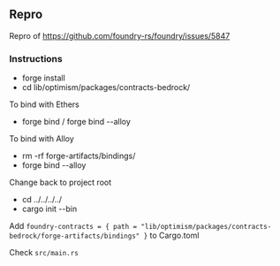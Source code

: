 ## Repro

Repro of https://github.com/foundry-rs/foundry/issues/5847

### Instructions

- forge install
- cd lib/optimism/packages/contracts-bedrock/

To bind with Ethers

- forge bind / forge bind --alloy

To bind with Alloy

- rm -rf forge-artifacts/bindings/
- forge bind --alloy

Change back to project root

- cd ../../../../
- cargo init --bin

Add `foundry-contracts = { path = "lib/optimism/packages/contracts-bedrock/forge-artifacts/bindings" }` to Cargo.toml

Check `src/main.rs`